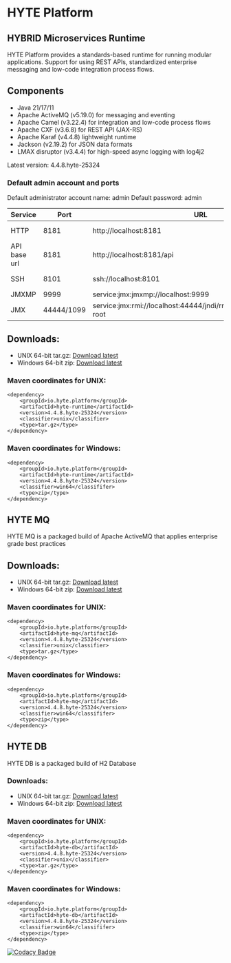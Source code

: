 # HYTE Platform #

## HYBRID Microservices Runtime ##

HYTE Platform provides a standards-based runtime for running modular applications. Support for using REST APIs, standardized enterprise messaging and low-code integration process flows.

## Components ##

 * Java 21/17/11
 * Apache ActiveMQ (v5.19.0) for messaging and eventing
 * Apache Camel (v3.22.4) for integration and low-code process flows
 * Apache CXF (v3.6.8) for REST API (JAX-RS) 
 * Apache Karaf (v4.4.8) lightweight runtime
 * Jackson (v2.19.2) for JSON data formats
 * LMAX disruptor (v3.4.4) for high-speed async logging with log4j2

Latest version: 4.4.8.hyte-25324

### Default admin account and ports ###

Default administrator account name: admin
Default password: admin

| **Service** | **Port** | **URL** | **Example usage** |
|---------|------|-----|---------|
| HTTP    | 8181 | http://localhost:8181 | wget http://localhost:8181 |
| API base url | 8181 | http://localhost:8181/api | wget http://localhost:8181/api |
| SSH     | 8101 | ssh://localhost:8101 | ssh -p 8101 admin@localhost |
| JMXMP   | 9999 | service:jmx:jmxmp://localhost:9999 | |
| JMX     | 44444/1099 | service:jmx:rmi://localhost:44444/jndi/rmi://localhost:1099/karaf-root | |

## Downloads:
 * UNIX 64-bit tar.gz: [Download latest](https://repo1.maven.org/maven2/io/hyte/platform/hyte-runtime/4.4.8.hyte-25324/hyte-runtime-4.4.8.hyte-25324-unix.tar.gz)
 * Windows 64-bit zip: [Download latest](https://repo1.maven.org/maven2/io/hyte/platform/hyte-runtime/4.4.8.hyte-25324/hyte-runtime-4.4.8.hyte-25324-win64.zip)

### Maven coordinates for UNIX: ###
```
<dependency>
    <groupId>io.hyte.platform</groupId>
    <artifactId>hyte-runtime</artifactId>
    <version>4.4.8.hyte-25324</version>
    <classifier>unix</classifier>
    <type>tar.gz</type>
</dependency>
```

### Maven coordinates for Windows: ###
```
<dependency>
    <groupId>io.hyte.platform</groupId>
    <artifactId>hyte-runtime</artifactId>
    <version>4.4.8.hyte-25324</version>
    <classifier>win64</classififer>
    <type>zip</type>
</dependency>
```

## HYTE MQ ##

HYTE MQ is a packaged build of Apache ActiveMQ that applies enterprise grade best practices

## Downloads:
 * UNIX 64-bit tar.gz: [Download latest](https://repo1.maven.org/maven2/io/hyte/platform/hyte-mq/4.4.8.hyte-25324/hyte-mq-4.4.8.hyte-25324-unix.tar.gz)
 * Windows 64-bit zip: [Download latest](https://repo1.maven.org/maven2/io/hyte/platform/hyte-mq/4.4.8.hyte-25324/hyte-mq-4.4.8.hyte-25324-win64.zip)

### Maven coordinates for UNIX: ###
```
<dependency>
    <groupId>io.hyte.platform</groupId>
    <artifactId>hyte-mq</artifactId>
    <version>4.4.8.hyte-25324</version>
    <classifier>unix</classifier>
    <type>tar.gz</type>
</dependency>
```

### Maven coordinates for Windows: ###
```
<dependency>
    <groupId>io.hyte.platform</groupId>
    <artifactId>hyte-mq</artifactId>
    <version>4.4.8.hyte-25324</version>
    <classifier>win64</classififer>
    <type>zip</type>
</dependency>
```

## HYTE DB ##

HYTE DB is a packaged build of H2 Database

### Downloads:
 * UNIX 64-bit tar.gz: [Download latest](https://repo1.maven.org/maven2/io/hyte/platform/hyte-db/4.4.8.hyte-25324/hyte-db-4.4.8.hyte-25324-unix.tar.gz)
 * Windows 64-bit zip: [Download latest](https://repo1.maven.org/maven2/io/hyte/platform/hyte-db/4.4.8.hyte-25324/hyte-db-4.4.8.hyte-25324-win64.zip)

### Maven coordinates for UNIX: ###
```
<dependency>
    <groupId>io.hyte.platform</groupId>
    <artifactId>hyte-db</artifactId>
    <version>4.4.8.hyte-25324</version>
    <classifier>unix</classifier>
    <type>tar.gz</type>
</dependency>
```

### Maven coordinates for Windows: ###
```
<dependency>
    <groupId>io.hyte.platform</groupId>
    <artifactId>hyte-db</artifactId>
    <version>4.4.8.hyte-25324</version>
    <classifier>win64</classififer>
    <type>zip</type>
</dependency>
```

[![Codacy Badge](https://api.codacy.com/project/badge/Grade/32c2b2ab5c3e4646bda106ee65e9a6d1)](https://www.codacy.com/app/mattrpav_2/runtime?utm_source=github.com&amp;utm_medium=referral&amp;utm_content=hyteio/runtime&amp;utm_campaign=Badge_Grade)
